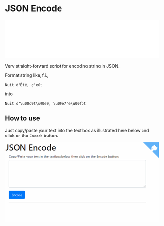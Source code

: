 # JSON Encode

![Banner](./banner.svg)

Very straight-forward script for encoding string in JSON.

Format string like, f.i.,

```
Nuit d'Été, ç'eût
```

into

```
Nuit d'\u00c9t\u00e9, \u00e7'e\u00fbt
```

## How to use

Just copy/paste your text into the text box as illustrated here below and click on the `Encode` button.

![json_encode](images/demo.gif)
